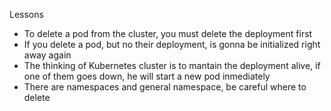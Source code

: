 Lessons

- To delete a pod from the cluster, you must delete the deployment first
- If you delete a pod, but no their deployment, is gonna be initialized right away again
- The thinking of Kubernetes cluster is to mantain the deployment alive, if one of them
 goes down, he will start a new pod inmediately
- There are namespaces and general namespace, be careful where to delete